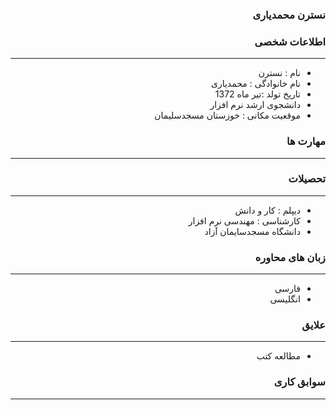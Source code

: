 <style type="text/css">
body{
 direction:rtl;
}
</style>
### نسترن محمدیاری
### اطلاعات شخصی

---
+ نام : نسترن
+ نام خانوادگی : محمدیاری
+ تاریخ تولد :تیر ماه 1372
+ دانشجوی ارشد نرم افزار 
+ موقعیت مکانی : خوزستان مسجدسلیمان


### مهارت ها

---


### تحصیلات

---
+ دیپلم : کار و دانش 
+ کارشناسی : مهندسی نرم افزار  
+ دانشگاه مسجدسایمان آزاد 

### زبان های محاوره

---
+ فارسی
+ انگلیسی

### علایق

---
+ مطالعه کتب 

### سوابق کاری

---
 



